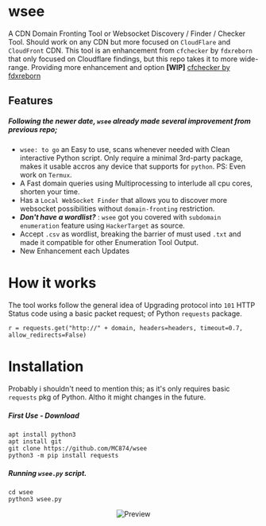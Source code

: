 # wsee
A CDN Domain Fronting Tool or Websocket Discovery / Finder / Checker Tool. Should work on any CDN but more focused on `CloudFlare` and `CloudFront` CDN. This tool is an enhancement from `cfchecker` by `fdxreborn` that only focused on Cloudflare findings, but this repo takes it to more wide-range. Providing more enhancement and option **[WIP]**
[cfchecker by fdxreborn](https://github.com/fdxreborn/cfchecker)

## Features
##### Following the newer date, `wsee` already made several improvement from previous repo;
- `wsee: to go` an Easy to use, scans whenever needed with Clean interactive Python script. Only require a minimal 3rd-party package, makes it usable accros any device that supports for ```python```. PS: Even work on ```Termux```.
- A Fast domain queries using Multiprocessing to interlude all cpu cores, shorten your time.
- Has a `Local WebSocket Finder` that allows you to discover more websocket possibilities without `domain-fronting` restriction.
- ***Don't have a wordlist?*** : `wsee` got you covered with `subdomain enumeration` feature using `HackerTarget` as source.
- Accept `.csv` as wordlist, breaking the barrier of must used `.txt` and made it compatible for other Enumeration Tool Output.
- New Enhancement each Updates

# How it works
The tool works follow the general idea of Upgrading protocol into `101` HTTP Status code using a basic packet request; of Python `requests` package.
```
r = requests.get("http://" + domain, headers=headers, timeout=0.7, allow_redirects=False)
```

# Installation
Probably i shouldn't need to mention this; as it's only requires basic `requests` pkg of Python. Altho it might changes in the future.
##### First Use - Download
```
apt install python3
apt install git
git clone https://github.com/MC874/wsee
python3 -m pip install requests
```
##### Running `wsee.py` script.
```
cd wsee
python3 wsee.py
```
<p align="center"><img alt="Preview" src="https://i.postimg.cc/bYkbMnFQ/Screenshot-2022-05-23-16-40-37-84.jpg"></p>
